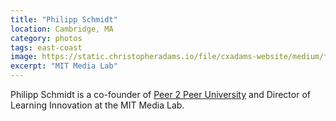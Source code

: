 ```yaml
---
title: "Philipp Schmidt"
location: Cambridge, MA
category: photos
tags: east-coast
image: https://static.christopheradams.io/file/cxadams-website/medium/flickr/8024/28711451844_35f72173d9_k.jpg
excerpt: "MIT Media Lab"
---
```


Philipp Schmidt is a co-founder of [Peer 2 Peer University] and Director of
Learning Innovation at the MIT Media Lab.

[Peer 2 Peer University]: http://p2pu.org/
